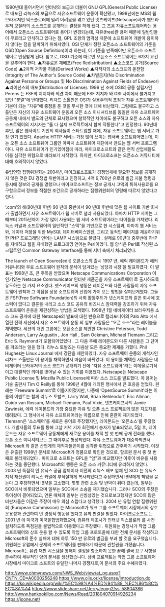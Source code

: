 1990년대 들어서면서 인터넷의 보급과 더불어 GNU GPL(General Public License)로 배포된 리눅스의 보급으로 자유소프트웨어 운동이 확산됐고, 1998년에는 MS의 웹브라우저인 익스플로러에 밀려 어려움을 겪고 있던 넷츠케이프(Netscape)사가 웹브라우저 모질라의 소스코드를 공개하는 결정을 하게 됐다.
그 즈음 자유소프트웨어라는 용어에서 오픈소스 소프트웨어로 용어가 변경되는데, 자유(free)란 용어 때문에 일반인들이 무료라고 인식하고 있다는 점, GPL 조항의 엄격성 때문에 소프트웨어 개발이 용이하지 않다는 점을 탈피하기 위해서였다.
OSI 단체가 정한 오픈소스 소프트웨어의 기준을 OSD(Open Source Definition)이라 하는데, 이 기준을 만족해야만 오픈소스 소프트웨어로 인정받게 된다.
참고로, OSD 기준에 따르면 오픈소스 소프트웨어는 6가지 요건을 갖추어야 한다. ▲자유로운 재배포(Free Redistribution) ▲소스코드 공개(Source Code) ▲2차적 저작물 허용(Derived Works) ▲저작자의 소스코드의 온전함(Integrity of The Author's Source Code) ▲차별금지(No Discrimination Against Persons or Groups 및 No Discrimination Against Fields of Endeavor) ▲라이선스의 배포(Distribution of License).
1999 년 초에 OSI의 공동 설립자인 Perens 는 FSF의 지지자와 의견 차이 때문에 FSF 지지자 와 OSI 사이에서 불거지고 있던 "분열"에 반대했다. 리차드 스톨만은 OSI가 실용주의적 초점과 자유 소프트웨어의 기본이 되는 “자유”에 중점을 둔 것을 무시한 것에 대해 비난했다. 그럼에도 불구하고 스톨만은 자신의 자유 소프트웨어 운동과 오픈 소스 이니셔티브를 동일한 자유 소프트웨어 공동체 내에서 별도의 단체로 묘사했으며 철학적인 차이에도 불구하고 오픈 소스와 자유 소프트웨어의 지지자는 "둘 다 실제 프로젝트에서 함께 작동한다"고 인정했다.
90년대 후반, 많은 웹사이트 기반의 회사들이 스타트업할 때에, 자유 소프트웨어는 웹 서버로 가장 인기 있었다. Apache HTTP 서버는 가장 많이 쓰이는 웹서버 소프트웨어였는데, 이는 오픈 소스 소프트웨어 그룹인 아파치 소프트웨어 재단에서 만드는 웹 서버 프로그램이다.
자유 소프트웨어가 인기있어짐에 따라, 마이크로소프트와 같은 현직 산업체들도 이를 심각한 위협으로 바라보기 시작했다. 하지만, 마이크로소프는 오픈소스 커뮤니티에 대해 호의적이지 않았다.

유럽연합 집행위원회는 2004년, 마이크로소프트가 경쟁업체에 필요한 정보를 공개하지 않은 것은 EU 경쟁법 위반이라고 인정하고, 4억 9,700만 유로의 벌금 지불 명령과 동시에 정보의 공개를 명했으나 마이크로소프트는 정보 공개시 고액의 특허사용료를 요구함으로써 정보를 적절한 조건으로 공개하라는 집행위원회의 명령에 따르지 않았다고 한다.

‘.com’의 해(90년대 후반)
90 년대 중반에서 90 년대 후반에 많은 웹 사이트 기반 회사가 출범하면서 자유 소프트웨어가 웹 서버로 널리 사용되었다. 아파치 HTTP 서버는 그때부터 2015년까지 가장 많이 사용되는 웹 서버 소프트웨어라는 타이틀을 가져왔다. 리눅스 커널과 소프트웨어의 일반적인 "스택"을 기반으로 한 시스템과, 아파치 웹 서비스와, 데이터 저장을 위한 MySQL 데이터베이스엔진, 그리고  동적인 페이지를 제공하기위한 PHP 프로그래밍 언어는 LAMP 시스템으로 불렸다 . 실제로 90년대 중후반에 PHP를 지배하고 웹을 지배했던 프로그래밍 언어는 Perl이었다. 웹 양식은 Perl로 작성된 스크립트인
Common Gateway Interface를 통해 서버 측에서 처리되었다.

The launch of Open Source[edit]
오픈소스의 출시
1997 년, 에릭 레이몬드가 해커 커뮤니티와 무료 소프트웨어 원칙의 분석이 담겨있는 ‘성당과 시장’을 발표하였다. 이 발표는 1998년 초, 큰 주목을 받았으며 Netscape Communications Corporation 이 인기있는 Netscape Communicator 인터넷 제품군을 자유 소프트웨어 로 출시하도록 유도하는 한 가지 요소였다.
넷스케이프의 행동은 레이몬드와 다른 사람들이 자유 소프트웨어 원칙과 그 이점을 상용 소프트웨어 산업에 가져 오는 방법을 살펴보게했다. 그들은 FSF(Free Software Foundation)의 사회 활동주의가 넷스케이프와 같은 회사에 호소력이 없다고 결론을 내리고 소스 코드 공유의 비즈니스 잠재력을 강조하기 위해 자유 소프트웨어 운동을 재편성하는 방법을 모색했다.
1998년 1월 네비게이터 브라우저용 소스 코드 공개에 대한 Netscape의 발표에 대한 반응으로 캘리포니아의 Palo Alto 에서 열린 전략 세션에서 자유 소프트웨어 운동 의 일부 사람들은 "오픈 소스"라는 레이블을 채택했다. 세션의 개인 그룹에는 오픈소스를 제안한 Christine Peterson, Todd Anderson, Larry Augustin , Jon Hall , Sam Ockman, Michael Tiemann 그리고 Eric S. Raymond가 포함되어있었다 . 그 다음 주에 레이몬드와 다른 사람들은 그 단어를 퍼뜨리는 일을 했다. 리누스 토발즈는 다음날 모든 중요한 제재를 가했다. Phil Hughes는 Linux Journal 에서 강단을 제안하였다. 자유 소프트웨어 운동의 개척자인 리차드 스톨만은 이 용어를 채택하면서 마음이 바뀌었다. 이 용어를 채택한 사람들은 네비게이터 브라우저의 소스 코드가 공개되기 전에 "자유 소프트웨어"라는 이데올로기적이고 대결적인 의미를 벗어날 수 있는 기회를 이용했다. Netscape는 Netscape Public License 및 Mozilla Public License에 따라 소스 코드를 발표했다.
이 용어는 기술 출판사 Tim O'Reilly를 통해 1998년 4월에 개최된 행사에서 큰 호응을 얻었다. 원래는 ‘Freeware Summit’로 이름지어졌지만,  나중에 ‘OpenSource Summit'라는 이름의 이벤트는 함께 리누스 토발즈, Larry Wall, Brian Behlendorf, Eric Allman, Guido van Rossum, Michael Tiemann, Paul Vixie, 넷츠케이프사의 Jamie Zawinski, 에릭 레이몬드와 가장 중요한 자유 및 오픈 소스 프로젝트의 많은 지도자를 데려왔다. 그 행사에서 자유 소프트웨어라는 이름으로 인해 혼란이 제기되었다. Tiemann은 ‘소스웨어’를 새로운 용어로 주장했지만, 레이몬드는 ‘오픈소스’를 주장했다. 개발자들의 투표를 통해 그날 저녁 기자 회견에서 승자가 발표되었고, 5일 후, 레이몬드는 자유 소프트웨어 공동체에게 새로운 용어를 채택 할 첫 번째 공개 전화를 했다. 오픈 소스 이니셔티브는 그 때이후로 형성되었다.
자유 소프트웨어가 대중화되면서 Microsoft 와 같은 산업계의 재직자들은이를 심각한 위협으로 간주하기 시작했다. 이것은 유출된 1998년 문서로 Microsoft가 정품으로 확인한 것으로, 할로윈 문서 중 첫 번째로 불리게되었다 .
마이크로 소프트는 GPL을 "암"과 비교했지만 이후이 비유를 사용하는 것을 중단했다. Microsoft의 행동은 오픈 소스 커뮤니티에 유리하지 않았다.
2003 년 독점적 인 유닉스 공급 업체이자 이전의 리눅스 배포 업체 인 SCO 는 유닉스 지적 재산권이 리눅스 커널에 부적절하게 복사되었다고 주장하면서 IBM에게 책임을 묻는다 고 주장하면서 IBM을 고소했다. 몇몇 관련 소송 및 반박이 뒤따 랐는데, 일부는 SCO에서 비롯되었으며 일부는 SCO에서 소송을 제기했습니다. 그러나 SCO의 주장은 특이성이 결여되었고, 언론 매체의 일부는 신빙성있는 것으로보고했지만 SCO의 많은 비판자들은 이같은 주장이 매우 의심 스럽다고 생각했다.
2004 년 유럽 연합 집행위원회 (European Commission) 는 Microsoft가 워크 그룹 소프트웨어 시장에서의 상호 운용성과 관련하여 반 경쟁적 행동을 했다고 유죄 판결을 받았다. 마이크로소프트 는 2001 년 에 미국과 미국을합법화했으며, 컴퓨터 제조사가 인터넷 익스플로러 를 사전 설치하도록 독점권을 불법적으로 이용했다고 주장했다 .
위원회는 경쟁사가 작업 그룹 소프트웨어와 상호 운용 할 수 있도록 작업 그룹 프로토콜에 대한 전체 문서를 작성하고 Microsoft의 준수 실패에 대해 하루 150 만 유로의 벌금을 부과 할 것을 요구했습니다. 위원회는 유럽에서 문제의 소프트웨어를 판매하기 때문에 관할권을 가졌습니다.
Microsoft는 유럽 재판 시스템을 통해이 결정을 항소하지 못한 끝에 결국 요구 사항을 준수하여 세부적인 양의 문서를 생산했습니다.
삼바 프로젝트는 작업 그룹 소프트웨어 시장에서 마이크로 소프트의 유일한 나머지 경쟁자로,이 문서의 주요 수혜자였다.


http://www.ohmynews.com/NWS_Web/view/at_pg.aspx?CNTN_CD=A0000256248
https://www.olis.or.kr/license/introduction.do
https://ko.wikipedia.org/wiki/%EC%98%A4%ED%94%88_%EC%86%8C%EC%8A%A4
https://www.slideshare.net/JerryJeong2/ss-58804386
http://www.hankookilbo.com/News/Read/201804070914926234
https://joone.net/
